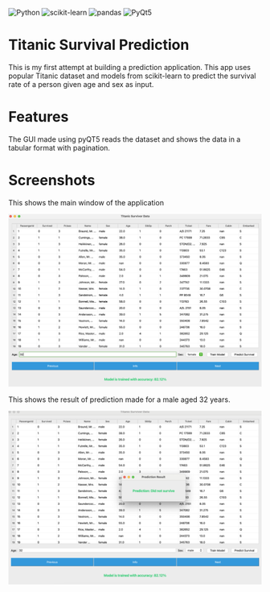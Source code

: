 ![Python](https://img.shields.io/badge/Python-3.8-blue)
![scikit-learn](https://img.shields.io/badge/scikit--learn-0.24-orange)
![pandas](https://img.shields.io/badge/pandas-1.2.3-green)
![PyQt5](https://img.shields.io/badge/PyQt5-5.15.2-red)


# Titanic Survival Prediction

This is my first attempt at building a prediction application. This app uses popular Titanic dataset and models from scikit-learn to predict the survival rate of a person given age and sex as input.

# Features

The GUI made using pyQT5 reads the dataset and shows the data in a tabular format with pagination. 

# Screenshots

This shows the main window of the application

![Screenshot 1](screenshots/1.png)

This shows the result of prediction made for a male aged 32 years.

![Screenshot 2](screenshots/2.png)

